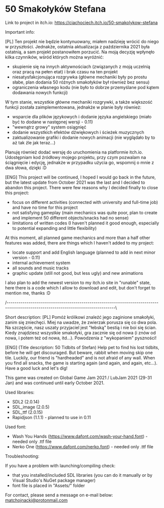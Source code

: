 # 50 Smakołyków Stefana
 
Link to project in itch.io: https://ciachociech.itch.io/50-smakolykow-stefana
 
Important info:

[PL] Ten projekt nie będzie kontynuowany, miałem nadzieję wrócić do niego w przyszłości. Jednakże, ostatnia aktualizacja z października 2021 była ostatnią, a sam projekt postanowiłem porzucić.
Na moją decyzję wpłynęło kilka czynników, wśród których można wyróżnić:
- skupienie się na innych aktywnościach (związanych z moją uczelnią oraz pracą na pełen etat) i brak czasu na ten projekt
- niesatysfakcjonująca rozgrywka (główne mechaniki były po prostu słabe, plan dodania 50 różnych smakołyków był również bez sensu)
- ograniczenia własnego kodu (nie było to dobrze przemyślane pod kątem dodawania nowych funkcji)

W tym stanie, wszystkie główne mechaniki rozgrywki, a także większość funkcji została zaimplementowana, jednakże w planie były również:
- wsparcie dla plików językowych i dodanie języka angielskiego (miało być to dodane w następnej wersji - 0.11)
- "wewnątrz growy" system osiągnięć
- dodanie wszystkich efektów dźwiękowych i ścieżek muzycznych
- zaktualizowanie grafiki i dodanie nowych animacji (nie wyglądało by to aż tak źle jak teraz...)

Planuję również dodać wersję do uruchomienia na platformie itch.io. Udostępniam kod źródłowy mojego projektu, przy czym pozwalam na ściągnięcie i edycję, jednakże w przypadku użycia go, wspomnij o mnie z dwa słowa, dzięki :D

[ENG] This project will be continued, I hoped I would go back in the future, but the latest update from October 2021 was the last and I decided to abandon this project. 
There were few reasons why I decided finally to close this project:
- focus on different activities (connected with university and full-time job) and have no time for this project
- not satisfying gameplay (main mechanics was quite poor, plan to create and implement 50 different objects/snacks had no sense)
- limitations of written codes (I haven't planned it good enough, especially to potential expanding and little flexibility)

At this moment, all planned game mechanics and more than a half other features was added, there are things which I haven't added to my project:
- locate support and add English language (planned to add in next minor version - 0.11)
- internal achievement system
- all sounds and music tracks
- graphic update (still not good, but less ugly) and new animations

I also plan to add the newest version to my itch.io site in "runable" state, here there is a code which I allow to download and edit, but don't forget to mention me, thanks :D

/-------------------------------------------------------------------------------------------------------------------------------------\

Short description:
[PL] Pomóż królikowi znaleźć jego zaginione smakołyki, zanim się zniechęci. Miej na uwadze, że zwierzak porusza się co dwa pola. Na szczęście, nasz uszaty przyjaciel jest "łebską" bestią i nie boi się ścian. Kiedy znajdziesz wszystkie smakołyki, gra zacznie się od nowa (i znów od nowa, i potem też od nowa, itd...). Powodzenia z "wykopaniem" pyszności!

[ENG] (Title description: 50 Tidbits of Stefan)
Help pet to find his lost tidbits, before he will get discouraged. But beware, rabbit when moving skip one tile. Luckily, our friend is "hardheaded" and is not afraid of any wall. When you find all snacks, the game is starting again (and again, and again, etc...). Have a good luck and let's dig!

This game was created on Global Game Jam 2021 / LubJam 2021 (29-31 Jan) and was continued until early October 2021.

Used libraries:
- SDL2 (2.0.14)
- SDL_image (2.0.5)
- SDL_ttf (2.0.15)
- Rapidjson (1.1.1) - planned to use in 0.11

Used font:
- Wash You Hands (https://www.dafont.com/wash-your-hand.font) - needed only .ttf file
- Nerko One (https://www.dafont.com/nerko.font) - needed only .ttf file

Troubleshooting:

If you have a problem with launching/compiling check:
- that you installed/included SDL libraries (you can do it manually or by Visual Studio's NuGet package manager)
- font file is placed in "Assets/" folder

For contact, please send a message on e-mail below:
matchojnacki@protonmail.com
 
